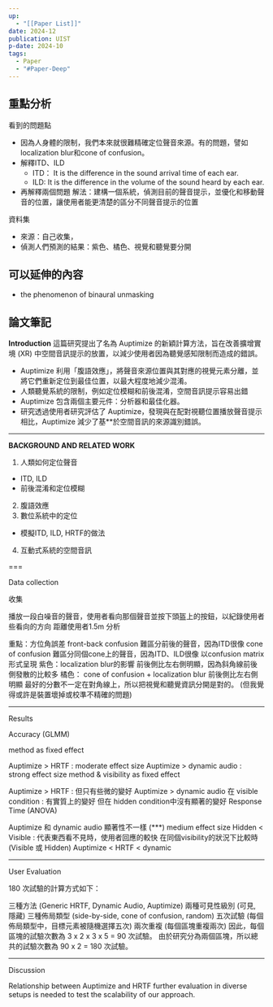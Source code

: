 ```yaml
---
up:
  - "[[Paper List]]"
date: 2024-12
publication: UIST
p-date: 2024-10
tags:
  - Paper
  - "#Paper-Deep"
---
```

## 重點分析
看到的問題點
* 因為人身體的限制，我們本來就很難精確定位聲音來源。有的問題，譬如localization blur和cone of confusion。
* 解釋ITD、ILD
    * ITD： It is the difference in the sound arrival time of each ear.
    * ILD: It is the difference in the volume of the sound heard by each ear.
* 再解釋兩個問題
解法：建構一個系統，偵測目前的聲音提示，並優化和移動聲音的位置，讓使用者能更清楚的區分不同聲音提示的位置

資料集
* 來源：自己收集，
* 偵測人們預測的結果：紫色、橘色、視覺和聽覺要分開

## 可以延伸的內容
* the phenomenon of binaural unmasking

## 論文筆記
**Introduction**
這篇研究提出了名為 Auptimize 的新穎計算方法，旨在改善擴增實境 (XR) 中空間音訊提示的放置，以減少使用者因為聽覺感知限制而造成的錯誤。
* Auptimize 利用「腹語效應」，將聲音來源位置與其對應的視覺元素分離，並將它們重新定位到最佳位置，以最大程度地減少混淆。
* 人類聽覺系統的限制，例如定位模糊和前後混淆，空間音訊提示容易出錯
* Auptimize 包含兩個主要元件：分析器和最佳化器。
* 研究透過使用者研究評估了 Auptimize，發現與在配對視聽位置播放聲音提示相比，Auptimize 減少了基**於空間音訊的來源識別錯誤。

---

**BACKGROUND AND RELATED WORK**
1. 人類如何定位聲音
* ITD, ILD
* 前後混淆和定位模糊
2. 腹語效應
3. 數位系統中的定位
* 模擬ITD, ILD, HRTF的做法
4. 互動式系統的空間音訊

===

Data collection

收集

播放一段白噪音的聲音，使用者看向那個聲音並按下頭盔上的按鈕，以紀錄使用者些看向的方向
距離使用者1.5m
分析

重點：方位角誤差
front-back confusion
難區分前後的聲音，因為ITD很像
cone of confusion
難區分同個cone上的聲音，因為ITD、ILD很像
以confusion matrix形式呈現
紫色：localization blur的影響
前後側比左右側明顯，因為斜角線前後側發散的比較多
橘色： cone of confusion + localization blur
前後側比左右側明顯
最好的分數不一定在對角線上，所以把視覺和聽覺資訊分開是對的。
(但我覺得或許是裝置壞掉或校準不精確的問題)

---

Results

Accuracy (GLMM)

method as fixed effect

Auptimize > HRTF : moderate effect size
Auptimize > dynamic audio : strong effect size
method & visibility as fixed effect

Auptimize > HRTF : 但只有些微的變好
Auptimize > dynamic audio 在 visible condition : 有實質上的變好
但在 hidden condition中沒有顯著的變好
Response Time (ANOVA)

Auptimize 和 dynamic audio
顯著性不一樣 (***)
medium effect size
Hidden < Visible : 代表東西看不見時，使用者回應的較快
在同個visibility的狀況下比較時 (Visible 或 Hidden)
Auptimize < HRTF < dynamic

---

User Evaluation

180 次試驗的計算方式如下：

三種方法 (Generic HRTF, Dynamic Audio, Auptimize)
兩種可見性級別 (可見, 隱藏)
三種佈局類型 (side-by-side, cone of confusion, random)
五次試驗 (每個佈局類型中，目標元素被隨機選擇五次)
兩次重複 (每個區塊重複兩次)
因此，每個區塊的試驗次數為 3 x 2 x 3 x 5 = 90 次試驗。 由於研究分為兩個區塊，所以總共的試驗次數為 90 x 2 = 180 次試驗。

---
Discussion

Relationship between Auptimize and HRTF
further evaluation in diverse setups is needed to test the scalability of our approach.